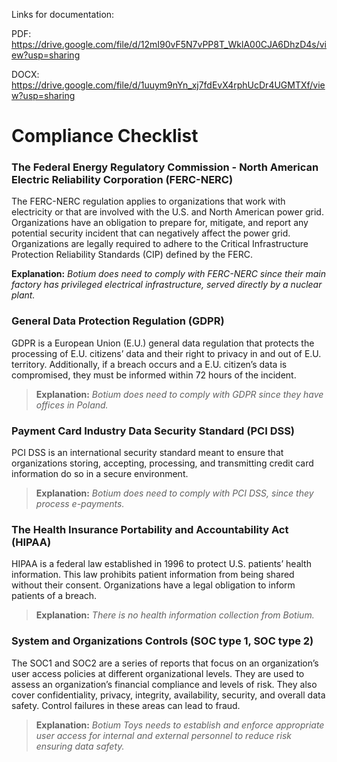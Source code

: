 Links for documentation:

PDF: https://drive.google.com/file/d/12mI90vF5N7vPP8T_WklA00CJA6DhzD4s/view?usp=sharing

DOCX: https://drive.google.com/file/d/1uuym9nYn_xj7fdEvX4rphUcDr4UGMTXf/view?usp=sharing

# Compliance Checklist

### The Federal Energy Regulatory Commission - North American Electric Reliability Corporation (FERC-NERC)

The FERC-NERC regulation applies to organizations that work with electricity or that are involved with the U.S. and North American power grid. 
Organizations have an obligation to prepare for, mitigate, and report any potential security incident that can negatively affect the power grid. Organizations are legally required to adhere to the 
Critical Infrastructure Protection Reliability Standards (CIP) defined by the FERC.

**Explanation:** *Botium does need to comply with FERC-NERC since their main factory has privileged electrical infrastructure, served directly by a nuclear plant.*


### General Data Protection Regulation (GDPR)

GDPR is a European Union (E.U.) general data regulation that protects the processing of E.U. citizens’ data and their right to privacy in and out of E.U. territory. Additionally, if a breach occurs and a E.U. citizen’s data
is compromised, they must be informed within 72 hours of the incident.

>**Explanation:** *Botium does need to comply with GDPR since they have offices in Poland.*


### Payment Card Industry Data Security Standard (PCI DSS)

PCI DSS is an international security standard meant to ensure that organizations storing, accepting, processing, and transmitting credit card information do so in a secure environment.

>**Explanation:** *Botium does need to comply with PCI DSS, since they process e-payments.*


### The Health Insurance Portability and Accountability Act (HIPAA)

HIPAA is a federal law established in 1996 to protect U.S. patients’ health information. This law prohibits patient information from being shared without their consent.
Organizations have a legal obligation to inform patients of a breach.

>**Explanation:** *There is no health information collection from Botium.*


### System and Organizations Controls (SOC type 1, SOC type 2)

The SOC1 and SOC2 are a series of reports that focus on an organization’s user access policies at different organizational levels. They are used to assess an organization’s financial compliance and levels
of risk. They also cover confidentiality, privacy, integrity, availability, security, and overall data safety. Control failures in these areas can lead to fraud.

>**Explanation:** *Botium Toys needs to establish and enforce appropriate user access for internal and external personnel to reduce risk ensuring data safety.*

